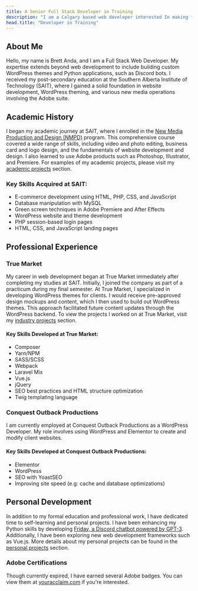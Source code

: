```yaml
---
title: A Senior Full Stack Developer in Training
description: "I am a Calgary based web developer interested In making fluid Websites, C# applications, and learning more about how AI will take over."
head.title: "Developer in Training"
---
```


## About Me

Hello, my name is Brett Anda, and I am a Full Stack Web Developer. My expertise extends beyond web development to include building custom WordPress themes and Python applications, such as Discord bots. I received my post-secondary education at the Southern Alberta Institute of Technology (SAIT), where I gained a solid foundation in website development, WordPress theming, and various new media operations involving the Adobe suite.

## Academic History

I began my academic journey at SAIT, where I enrolled in the [New Media Production and Design (NMPD)](https://saitnewmedia.ca/showcase/showcase-2019/) program. This comprehensive course covered a wide range of skills, including video and photo editing, business card and logo design, and the fundamentals of website development and design. I also learned to use Adobe products such as Photoshop, Illustrator, and Premiere. For examples of my academic projects, please visit my [academic projects](/#academic-projects) section.

### Key Skills Acquired at SAIT:
- E-commerce development using HTML, PHP, CSS, and JavaScript
- Database manipulation with MySQL
- Green screen techniques in Adobe Premiere and After Effects
- WordPress website and theme development
- PHP session-based login pages
- HTML, CSS, and JavaScript landing pages

## Professional Experience

### True Market

My career in web development began at True Market immediately after completing my studies at SAIT. Initially, I joined the company as part of a practicum during my final semester. At True Market, I specialized in developing WordPress themes for clients. I would receive pre-approved design mockups and content, which I then used to build out WordPress themes. This approach facilitated future content updates through the WordPress backend. To view the projects I worked on at True Market, visit my [industry projects](/#industry-projects) section.

#### Key Skills Developed at True Market:
- Composer
- Yarn/NPM
- SASS/SCSS
- Webpack
- Laravel Mix
- Vue.js
- jQuery
- SEO best practices and HTML structure optimization
- Twig templating language

### Conquest Outback Productions

I am currently employed at Conquest Outback Productions as a WordPress Developer. My role involves using WordPress and Elementor to create and modify client websites.

#### Key Skills Developed at Conquest Outback Productions:
- Elementor
- WordPress
- SEO with YoastSEO
- Improving site speed (e.g: cache and database optimizations)

## Personal Development

In addition to my formal education and professional work, I have dedicated time to self-learning and personal projects. I have been enhancing my Python skills by developing [Friday, a Discord chatbot powered by GPT-3](/projects/friday-discord-bot). Additionally, I have been exploring new web development frameworks such as Vue.js. More details about my personal projects can be found in the [personal projects](/#personal-projects) section.

<aside>

### Adobe Certifications

Though currently expired, I have earned several Adobe badges. You can view them at [youracclaim.com](https://youracclaim.com/users/brettanda) if you're interested.

</aside>
